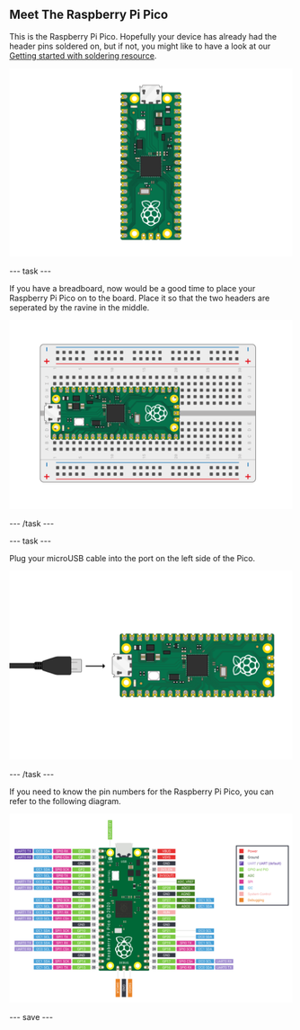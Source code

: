 ## Meet The Raspberry Pi Pico

This is the Raspberry Pi Pico. Hopefully your device has already had the header pins soldered on, but if not, you might like to have a look at our [Getting started with soldering resource](https://projects.raspberrypi.org/en/projects/getting-started-with-soldering).

![image of the Raspberry Pi Pico](images/Pico-Top-Headers.png)

--- task ---

If you have a breadboard, now would be a good time to place your Raspberry Pi Pico on to the board.
Place it so that the two headers are seperated by the ravine in the middle.

![image of pico board on a breadboard](images/Pico-Top-Breadboard.png)

--- /task ---

--- task ---
 
Plug your microUSB cable into the port on the left side of the Pico.

![image of microUSB cable being plugged into the pico](images/Pico-Top-Plug-v2.png)

--- /task ---

If you need to know the pin numbers for the Raspberry Pi Pico, you can refer to the following diagram.

![pinout image of the Raspberry Pi pico](images/Pico-R3-Pinout.png)

--- save ---
